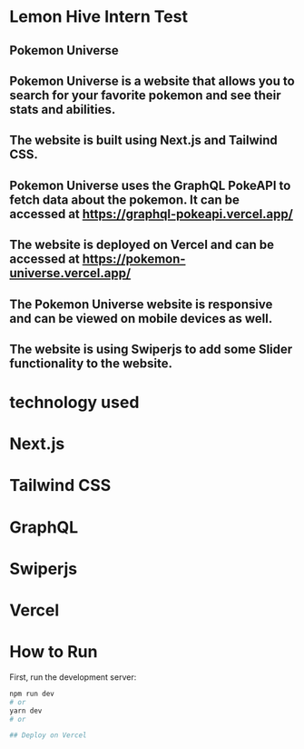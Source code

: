 # Lemon Hive Intern Test 
  ## Pokemon Universe 
  ## Pokemon Universe is a website that allows you to search for your favorite pokemon and see their stats and abilities.
  ## The website is built using Next.js and Tailwind CSS.
  ## Pokemon Universe uses the GraphQL PokeAPI to fetch data about the pokemon. It can be accessed at https://graphql-pokeapi.vercel.app/
  ## The website is deployed on Vercel and can be accessed at https://pokemon-universe.vercel.app/
  ## The Pokemon Universe website is responsive and can be viewed on mobile devices as well.
  ## The website is using Swiperjs to add some Slider functionality to the website.


# technology used
  # Next.js
  # Tailwind CSS
  # GraphQL
  # Swiperjs
  # Vercel



# How to Run
First, run the development server:

```bash
npm run dev
# or
yarn dev
# or

## Deploy on Vercel


